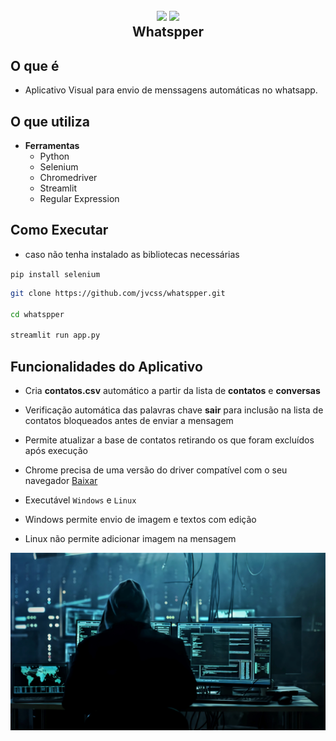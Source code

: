 
<h2 align="center">
  <img src="https://img.icons8.com/dusk/128/000000/whatsapp.png"/>
  <img src="https://img.icons8.com/dusk/128/000000/bot.png"/>
  <br/>
  <b>Whatspper</b>
</h2>

## O que é

- Aplicativo Visual para envio de menssagens automáticas no whatsapp.

## O que utiliza

- **Ferramentas**
  - Python
  - Selenium
  - Chromedriver
  - Streamlit
  - Regular Expression

## Como Executar

- caso não tenha instalado as bibliotecas necessárias

`pip install selenium`

```bash
git clone https://github.com/jvcss/whatspper.git

cd whatspper

streamlit run app.py
```

## Funcionalidades do Aplicativo

- Cria **contatos.csv** automático a partir da lista de **contatos** e **conversas**

- Verificação automática das palavras chave **sair** para inclusão na lista de contatos bloqueados antes de enviar a mensagem

- Permite atualizar a base de contatos retirando os que foram excluídos após execução

- Chrome precisa de uma versão do driver compatível com o seu navegador [Baixar](https://chromedriver.chromium.org/downloads)

- Executável `Windows` e `Linux`

- Windows permite envio de imagem e textos com edição

- Linux não permite adicionar imagem na mensagem

![Whatspper](images/plao_fundo_info_whatspper_automation.jpg)